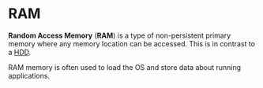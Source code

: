# RAM

**Random Access Memory** (**RAM**) is a type of non-persistent primary memory
where any memory location can be accessed. This is in contrast to a
[HDD](./hdd).

RAM memory is often used to load the OS and store data about running
applications.
